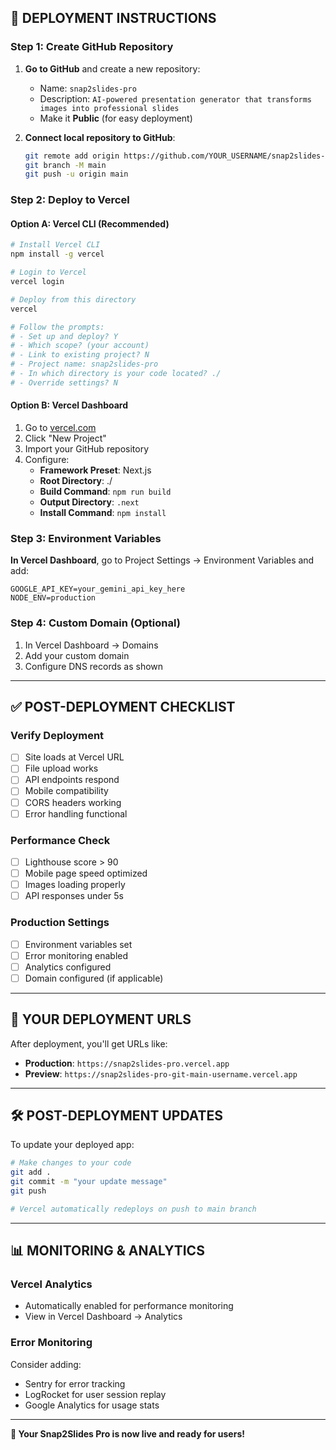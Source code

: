 ## 🚀 DEPLOYMENT INSTRUCTIONS

### Step 1: Create GitHub Repository

1. **Go to GitHub** and create a new repository:
   - Name: `snap2slides-pro`
   - Description: `AI-powered presentation generator that transforms images into professional slides`
   - Make it **Public** (for easy deployment)

2. **Connect local repository to GitHub**:
   ```bash
   git remote add origin https://github.com/YOUR_USERNAME/snap2slides-pro.git
   git branch -M main
   git push -u origin main
   ```

### Step 2: Deploy to Vercel

#### Option A: Vercel CLI (Recommended)
```bash
# Install Vercel CLI
npm install -g vercel

# Login to Vercel
vercel login

# Deploy from this directory
vercel

# Follow the prompts:
# - Set up and deploy? Y
# - Which scope? (your account)
# - Link to existing project? N
# - Project name: snap2slides-pro
# - In which directory is your code located? ./
# - Override settings? N
```

#### Option B: Vercel Dashboard
1. Go to [vercel.com](https://vercel.com)
2. Click "New Project"
3. Import your GitHub repository
4. Configure:
   - **Framework Preset**: Next.js
   - **Root Directory**: ./
   - **Build Command**: `npm run build`
   - **Output Directory**: `.next`
   - **Install Command**: `npm install`

### Step 3: Environment Variables

**In Vercel Dashboard**, go to Project Settings → Environment Variables and add:

```
GOOGLE_API_KEY=your_gemini_api_key_here
NODE_ENV=production
```

### Step 4: Custom Domain (Optional)

1. In Vercel Dashboard → Domains
2. Add your custom domain
3. Configure DNS records as shown

---

## ✅ POST-DEPLOYMENT CHECKLIST

### Verify Deployment
- [ ] Site loads at Vercel URL
- [ ] File upload works
- [ ] API endpoints respond
- [ ] Mobile compatibility
- [ ] CORS headers working
- [ ] Error handling functional

### Performance Check
- [ ] Lighthouse score > 90
- [ ] Mobile page speed optimized
- [ ] Images loading properly
- [ ] API responses under 5s

### Production Settings
- [ ] Environment variables set
- [ ] Error monitoring enabled
- [ ] Analytics configured
- [ ] Domain configured (if applicable)

---

## 🔗 YOUR DEPLOYMENT URLS

After deployment, you'll get URLs like:
- **Production**: `https://snap2slides-pro.vercel.app`
- **Preview**: `https://snap2slides-pro-git-main-username.vercel.app`

---

## 🛠️ POST-DEPLOYMENT UPDATES

To update your deployed app:
```bash
# Make changes to your code
git add .
git commit -m "your update message"
git push

# Vercel automatically redeploys on push to main branch
```

---

## 📊 MONITORING & ANALYTICS

### Vercel Analytics
- Automatically enabled for performance monitoring
- View in Vercel Dashboard → Analytics

### Error Monitoring
Consider adding:
- Sentry for error tracking
- LogRocket for user session replay
- Google Analytics for usage stats

---

**🎉 Your Snap2Slides Pro is now live and ready for users!**